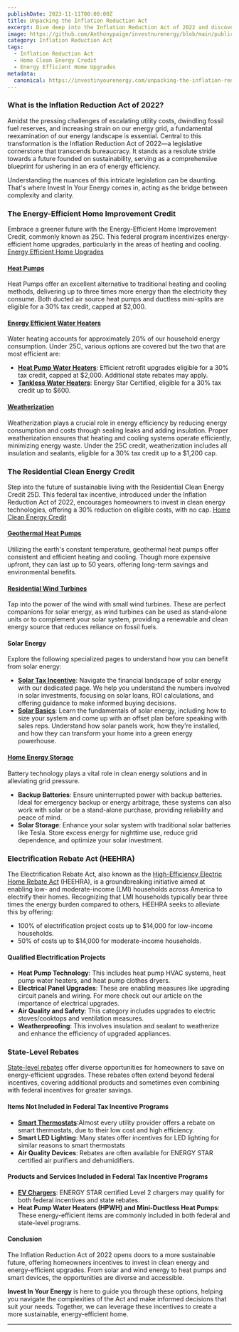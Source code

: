 ```yaml
---
publishDate: 2023-11-11T00:00:00Z
title: Unpacking the Inflation Reduction Act
excerpt: Dive deep into the Inflation Reduction Act of 2022 and discover how it revolutionizes the energy landscape for homeowners, offering incentives for sustainable living.
image: https://github.com/Anthonypaige/investnurenergy/blob/main/public/images/cover-art/IIYE-1-cover-art.png?raw=true
category: Inflation Reduction Act
tags:
  - Inflation Reduction Act
  - Home Clean Energy Credit
  - Energy Efficient Home Upgrades
metadata:
  canonical: https://investinyourenergy.com/unpacking-the-inflation-reduction-act
---
```


### **What is the Inflation Reduction Act of 2022?**

Amidst the pressing challenges of escalating utility costs, dwindling fossil fuel reserves, and increasing strain on our energy grid, a fundamental reexamination of our energy landscape is essential. Central to this transformation is the Inflation Reduction Act of 2022—a legislative cornerstone that transcends bureaucracy. It stands as a resolute stride towards a future founded on sustainability, serving as a comprehensive blueprint for ushering in an era of energy efficiency.

Understanding the nuances of this intricate legislation can be daunting. That's where Invest In Your Energy comes in, acting as the bridge between complexity and clarity.

### **The Energy-Efficient Home Improvement Credit**

Embrace a greener future with the Energy-Efficient Home Improvement Credit, commonly known as 25C. This federal program incentivizes energy-efficient home upgrades, particularly in the areas of heating and cooling. [Energy Efficient Home Upgrades](https://investinyourenergy.com/energy-efficient/energy-efficient-home-upgrades)

#### [**Heat Pumps**](https://investinyourenergy.com/energy-efficient/air-source-heat-pumps)

Heat Pumps offer an excellent alternative to traditional heating and cooling methods, delivering up to three times more energy than the electricity they consume. Both ducted air source heat pumps and ductless mini-splits are eligible for a 30% tax credit, capped at $2,000.

#### [**Energy Efficient Water Heaters**](https://investinyourenergy.com/energy-efficient/energy-efficient-water-heaters)

Water heating accounts for approximately 20% of our household energy consumption. Under 25C, various options are covered but the two that are most efficient are:

- [**Heat Pump Water Heaters**](https://investinyourenergy.com/heat-pump-water-heaters-are-the-model-of-efficiency): Efficient retrofit upgrades eligible for a 30% tax credit, capped at $2,000. Additional state rebates may apply.
- [**Tankless Water Heaters**](https://investinyourenergy.com/tankless-water-heaters-are-compact-efficiency): Energy Star Certified, eligible for a 30% tax credit up to $600.

#### [**Weatherization**](https://investinyourenergy.com/energy-efficient/weatherization)

Weatherization plays a crucial role in energy efficiency by reducing energy consumption and costs through sealing leaks and adding insulation. Proper weatherization ensures that heating and cooling systems operate efficiently, minimizing energy waste. Under the 25C credit, weatherization includes all insulation and sealants, eligible for a 30% tax credit up to a $1,200 cap.

### **The Residential Clean Energy Credit**

Step into the future of sustainable living with the Residential Clean Energy Credit 25D. This federal tax incentive, introduced under the Inflation Reduction Act of 2022, encourages homeowners to invest in clean energy technologies, offering a 30% reduction on eligible costs, with no cap. [Home Clean Energy Credit](/clean-energy/home-clean-energy-credit)

#### [**Geothermal Heat Pumps**](https://investinyourenergy.com/clean-energy/geothermal-heat-pumps)

Utilizing the earth's constant temperature, geothermal heat pumps offer consistent and efficient heating and cooling. Though more expensive upfront, they can last up to 50 years, offering long-term savings and environmental benefits.

#### [**Residential Wind Turbines**](https://investinyourenergy.com/clean-energy/wind-turbines)

Tap into the power of the wind with small wind turbines. These are perfect companions for solar energy, as wind turbines can be used as stand-alone units or to complement your solar system, providing a renewable and clean energy source that reduces reliance on fossil fuels.

#### **Solar Energy**

Explore the following specialized pages to understand how you can benefit from solar energy:

- [**Solar Tax Incentive**](https://investinyourenergy.com/clean-energy/solar-tax-incentive): Navigate the financial landscape of solar energy with our dedicated page. We help you understand the numbers involved in solar investments, focusing on solar loans, ROI calculations, and offering guidance to make informed buying decisions.
- [**Solar Basics**](https://investinyourenergy.com/clean-energy/solar-energy-basics): Learn the fundamentals of solar energy, including how to size your system and come up with an offset plan before speaking with sales reps. Understand how solar panels work, how they're installed, and how they can transform your home into a green energy powerhouse.

#### [**Home Energy Storage**](https://investinyourenergy.com/clean-energy/home-energy-storage)

Battery technology plays a vital role in clean energy solutions and in alleviating grid pressure.

- **Backup Batteries**: Ensure uninterrupted power with backup batteries. Ideal for emergency backup or energy arbitrage, these systems can also work with solar or be a stand-alone purchase, providing reliability and peace of mind.
- **Solar Storage**: Enhance your solar system with traditional solar batteries like Tesla. Store excess energy for nighttime use, reduce grid dependence, and optimize your solar investment.

### **Electrification Rebate Act (HEEHRA)**

The Electrification Rebate Act, also known as the [High-Efficiency Electric Home Rebate Act](https://investinyourenergy.com/what-is-the-high-efficiency-electric-home-rebate-act) (HEEHRA), is a groundbreaking initiative aimed at enabling low- and moderate-income (LMI) households across America to electrify their homes. Recognizing that LMI households typically bear three times the energy burden compared to others, HEEHRA seeks to alleviate this by offering:

- 100% of electrification project costs up to $14,000 for low-income households.
- 50% of costs up to $14,000 for moderate-income households.

#### **Qualified Electrification Projects**

- **Heat Pump Technology**: This includes heat pump HVAC systems, heat pump water heaters, and heat pump clothes dryers.
- **Electrical Panel Upgrades**: These are enabling measures like upgrading circuit panels and wiring. For more check out our article on the importance of electrical upgrades.
- **Air Quality and Safety**: This category includes upgrades to electric stoves/cooktops and ventilation measures.
- **Weatherproofing**: This involves insulation and sealant to weatherize and enhance the efficiency of upgraded appliances.

### **State-Level Rebates**

[State-level rebates](https://investinyourenergy.com/state-level-energy-efficient-incentives-overview) offer diverse opportunities for homeowners to save on energy-efficient upgrades. These rebates often extend beyond federal incentives, covering additional products and sometimes even combining with federal incentives for greater savings.

#### **Items Not Included in Federal Tax Incentive Programs**

- [**Smart Thermostats**](https://investinyourenergy.com/shopping/top-smart-thermostats):Almost every utility provider offers a rebate on smart thermostats, due to their low cost and high efficiency.
- **Smart LED Lighting**: Many states offer incentives for LED lighting for similar reasons to smart thermostats
- **Air Quality Devices**: Rebates are often available for ENERGY STAR certified air purifiers and dehumidifiers.

#### **Products and Services Included in Federal Tax Incentive Programs**

- [**EV Chargers**](https://investinyourenergy.com/shopping/smart-ev-chargers): ENERGY STAR certified Level 2 chargers may qualify for both federal incentives and state rebates.
- **Heat Pump Water Heaters (HPWH) and Mini-Ductless Heat Pumps**: These energy-efficient items are commonly included in both federal and state-level programs.

#### **Conclusion**

The Inflation Reduction Act of 2022 opens doors to a more sustainable future, offering homeowners incentives to invest in clean energy and energy-efficient upgrades. From solar and wind energy to heat pumps and smart devices, the opportunities are diverse and accessible.

**Invest In Your Energy** is here to guide you through these options, helping you navigate the complexities of the Act and make informed decisions that suit your needs. Together, we can leverage these incentives to create a more sustainable, energy-efficient home.

---
